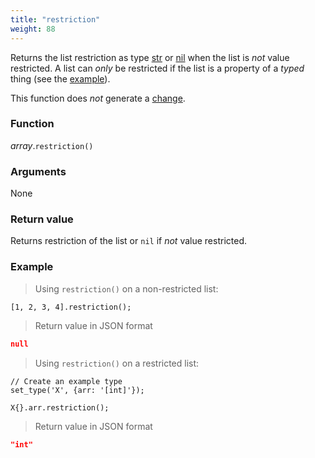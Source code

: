```yaml
---
title: "restriction"
weight: 88
---
```


Returns the list restriction as type [str](../../str) or [nil](../../nil) when the list is *not* value restricted. A list can *only* be restricted if the list is a property of a *typed* thing (see the [example](#example)).

This function does *not* generate a [change](../../../overview/changes).

### Function

*array*.`restriction()`

### Arguments

None

### Return value

Returns restriction of the list or `nil` if *not* value restricted.

### Example

> Using `restriction()` on a non-restricted list:

```thingsdb,json_response
[1, 2, 3, 4].restriction();
```

> Return value in JSON format

```json
null
```

> Using `restriction()` on a restricted list:

```thingsdb,json_response
// Create an example type
set_type('X', {arr: '[int]'});

X{}.arr.restriction();
```

> Return value in JSON format

```json
"int"
```